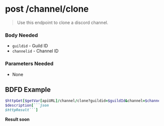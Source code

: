 # post /channel/clone
> Use this endpoint to clone a discord channel.

### Body Needed
* `guildid` - Guild ID
* `channelid` - Channel ID
### Parameters Needed
* None

## BDFD Example
````ruby
$httpGet[$getVar[apiURL]/channel/clone?guildid=$guildId&channel=$channelID]
$description[```json
$httpResult```]
````
**Result soon**